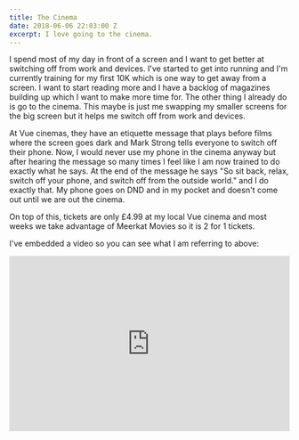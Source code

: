 ```yaml
---
title: The Cinema
date: 2018-06-06 22:03:00 Z
excerpt: I love going to the cinema.
---
```


I spend most of my day in front of a screen and I want to get better at switching off from work and devices. I've started to get into running and I'm currently training for my first 10K which is one way to get away from a screen. I want to start reading more and I have a backlog of magazines building up which I want to make more time for. The other thing I already do is go to the cinema. This maybe is just me swapping my smaller screens for the big screen but it helps me switch off from work and devices.

At Vue cinemas, they have an etiquette message that plays before films where the screen goes dark and Mark Strong tells everyone to switch off their phone. Now, I would never use my phone in the cinema anyway but after hearing the message so many times I feel like I am now trained to do exactly what he says. At the end of the message he says "So sit back, relax, switch off your phone, and switch off from the outside world." and I do exactly that. My phone goes on DND and in my pocket and doesn't come out until we are out the cinema.

On top of this, tickets are only £4.99 at my local Vue cinema and most weeks we take advantage of Meerkat Movies so it is 2 for 1 tickets.

I've embedded a video so you can see what I am referring to above:

<iframe style="max-width: 560px; width: 100%;" height="315" src="https://www.youtube.com/embed/m3ZUFixrby8" frameborder="0" allow="autoplay; encrypted-media" allowfullscreen></iframe>